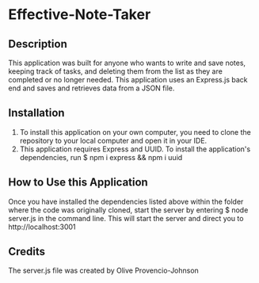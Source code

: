 # Effective-Note-Taker

## Description
This application was built for anyone who wants to write and save notes, keeping track of tasks, and deleting them from the list as they are completed or no longer needed. This application uses an Express.js back end and saves and retrieves data from a JSON file. 

## Installation
1. To install this application on your own computer, you need to clone the repository to your local computer and open it in your IDE. 
2. This application requires Express and UUID. To install the application's dependencies, run $ npm i express && npm i uuid

## How to Use this Application
Once you have installed the dependencies listed above within the folder where the code was originally cloned, start the server by entering $ node server.js in the command line. This will start the server and direct you to http://localhost:3001




## Credits 
The server.js file was created by Olive Provencio-Johnson



